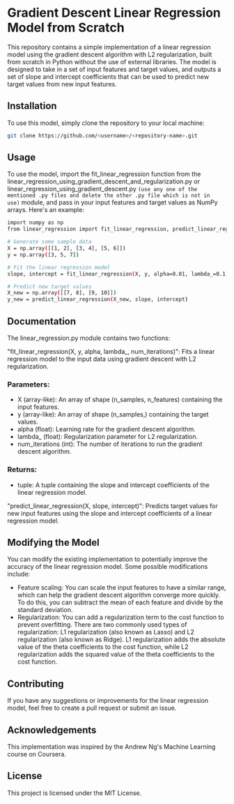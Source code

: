 # Gradient Descent Linear Regression Model from Scratch

This repository contains a simple implementation of a linear regression model using the gradient descent algorithm with L2 regularization, built from scratch in Python without the use of external libraries. The model is designed to take in a set of input features and target values, and outputs a set of slope and intercept coefficients that can be used to predict new target values from new input features.

## Installation

To use this model, simply clone the repository to your local machine:

```sh
git clone https://github.com/<username>/<repository-name>.git
```


## Usage

To use the model, import the fit_linear_regression function from the linear_regression_using_gradient_descent_and_regularization.py or linear_regression_using_gradient_descent.py <code>(use any one of the mentioned .py files and delete the other .py file which is not in use)</code> module, and pass in your input features and target values as NumPy arrays. Here's an example:

```sh
import numpy as np
from linear_regression import fit_linear_regression, predict_linear_regression

# Generate some sample data
X = np.array([[1, 2], [3, 4], [5, 6]])
y = np.array([3, 5, 7])

# Fit the linear regression model
slope, intercept = fit_linear_regression(X, y, alpha=0.01, lambda_=0.1, num_iterations=1000)

# Predict new target values
X_new = np.array([[7, 8], [9, 10]])
y_new = predict_linear_regression(X_new, slope, intercept)
```

## Documentation

The linear_regression.py module contains two functions:

"fit_linear_regression(X, y, alpha, lambda_, num_iterations)": Fits a linear regression model to the input data using gradient descent with L2 regularization.

### Parameters:

+ X (array-like): An array of shape (n_samples, n_features) containing the input features.
+ y (array-like): An array of shape (n_samples,) containing the target values.
+ alpha (float): Learning rate for the gradient descent algorithm.
+ lambda_ (float): Regularization parameter for L2 regularization.
+ num_iterations (int): The number of iterations to run the gradient descent algorithm.

### Returns:

+ tuple: A tuple containing the slope and intercept coefficients of the linear regression model.

"predict_linear_regression(X, slope, intercept)": Predicts target values for new input features using the slope and intercept coefficients of a linear regression model.

## Modifying the Model
You can modify the existing implementation to potentially improve the accuracy of the linear regression model. Some possible modifications include:

+ Feature scaling: You can scale the input features to have a similar range, which can help the gradient descent algorithm converge more quickly. To do this, you can subtract the mean of each feature and divide by the standard deviation.
+ Regularization: You can add a regularization term to the cost function to prevent overfitting. There are two commonly used types of regularization: L1 regularization (also known as Lasso) and L2 regularization (also known as Ridge). L1 regularization adds the absolute value of the theta coefficients to the cost function, while L2 regularization adds the squared value of the theta coefficients to the cost function.

## Contributing
If you have any suggestions or improvements for the linear regression model, feel free to create a pull request or submit an issue.

## Acknowledgements
This implementation was inspired by the Andrew Ng's Machine Learning course on Coursera.

## License
This project is licensed under the MIT License.
